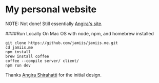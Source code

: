 My personal website
===================

NOTE: Not done! Still essentially [Angira's site](https://github.com/ashirahattia/website).

####Run Locally
On Mac OS with node, npm, and homebrew installed

```
git clone https://github.com/jamiis/jamiis.me.git
cd jamiis.me
npm install
brew install coffee
coffee --compile server/ client/
npm run dev
```

Thanks [Angira Shirahatti](https://github.com/ashirahattia/) for the initial design.
